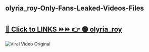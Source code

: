 
 ## olyria_roy-Only-Fans-Leaked-Videos-Files

# <h2><a href="https://mediaupload.pro?olyria_roy">🔗 Click to LINKS ⏩⏩ 👉 🟢 olyria_roy </a></h2>

<a href="https://mediaupload.pro?olyria_roy" rel="nofollow" data-target="animated-image.originalLink"><img src="https://i.ibb.co.com/xMMVF88/686577567.gif" alt="Viral Video Original" style="max-width: 100%; display: inline-block;" data-target="animated-image.originalImage"></a>